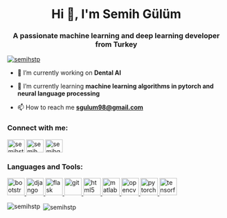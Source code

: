 <h1 align="center">Hi 👋, I'm Semih Gülüm</h1>
<h3 align="center">A passionate machine learning and deep learning developer from Turkey</h3>

<p align="left"> <a href="https://twitter.com/semihstp" target="blank"><img src="https://img.shields.io/twitter/follow/semihstp?logo=twitter&style=for-the-badge" alt="semihstp" /></a> </p>

- 🔭 I’m currently working on **Dental AI**

- 🌱 I’m currently learning **machine learning algorithms in pytorch and neural language processing**

- 📫 How to reach me **sgulum98@gmail.com**

<h3 align="left">Connect with me:</h3>
<p align="left">
<a href="https://twitter.com/semihstp" target="blank"><img align="center" src="https://cdn.jsdelivr.net/npm/simple-icons@3.0.1/icons/twitter.svg" alt="semihstp" height="30" width="40" /></a>
<a href="https://linkedin.com/in/semihgulum" target="blank"><img align="center" src="https://cdn.jsdelivr.net/npm/simple-icons@3.0.1/icons/linkedin.svg" alt="semih gülüm" height="30" width="40" /></a>
<a href="https://instagram.com/semihgulum" target="blank"><img align="center" src="https://cdn.jsdelivr.net/npm/simple-icons@3.0.1/icons/instagram.svg" alt="semihgulum" height="30" width="40" /></a>
</p>

<h3 align="left">Languages and Tools:</h3>
<p align="left"> <a href="https://getbootstrap.com" target="_blank"> <img src="https://devicons.github.io/devicon/devicon.git/icons/bootstrap/bootstrap-plain.svg" alt="bootstrap" width="40" height="40"/> </a> <a href="https://www.djangoproject.com/" target="_blank"> <img src="https://devicons.github.io/devicon/devicon.git/icons/django/django-original.svg" alt="django" width="40" height="40"/> </a> <a href="https://flask.palletsprojects.com/" target="_blank"> <img src="https://www.vectorlogo.zone/logos/pocoo_flask/pocoo_flask-icon.svg" alt="flask" width="40" height="40"/> </a> <a href="https://git-scm.com/" target="_blank"> <img src="https://www.vectorlogo.zone/logos/git-scm/git-scm-icon.svg" alt="git" width="40" height="40"/> </a> <a href="https://www.w3.org/html/" target="_blank"> <img src="https://devicons.github.io/devicon/devicon.git/icons/html5/html5-original-wordmark.svg" alt="html5" width="40" height="40"/> </a> <a href="https://www.mathworks.com/" target="_blank"> <img src="https://raw.githubusercontent.com/simple-icons/simple-icons/master/icons/mathworks.svg" alt="matlab" width="40" height="40"/> </a> <a href="https://opencv.org/" target="_blank"> <img src="https://www.vectorlogo.zone/logos/opencv/opencv-icon.svg" alt="opencv" width="40" height="40"/> </a> <a href="https://pytorch.org/" target="_blank"> <img src="https://www.vectorlogo.zone/logos/pytorch/pytorch-icon.svg" alt="pytorch" width="40" height="40"/> </a> <a href="https://www.tensorflow.org" target="_blank"> <img src="https://www.vectorlogo.zone/logos/tensorflow/tensorflow-icon.svg" alt="tensorflow" width="40" height="40"/> </a> </p>

<p><img align="left" src="https://github-readme-stats.vercel.app/api/top-langs?username=semihstp&show_icons=true&locale=en&layout=compact" alt="semihstp" /></p>

<p>&nbsp;<img align="center" src="https://github-readme-stats.vercel.app/api?username=semihstp&show_icons=true&locale=en" alt="semihstp" /></p>
